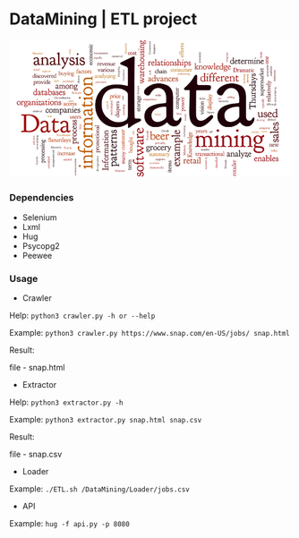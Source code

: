 # DataMining | ETL project

![](static/img/datamining.gif?raw=true)


### Dependencies

* Selenium
* Lxml
* Hug
* Psycopg2
* Peewee

### Usage

* Crawler

Help:
```python3 crawler.py -h or --help```

Example:
```python3 crawler.py https://www.snap.com/en-US/jobs/ snap.html```

Result:

file - snap.html

* Extractor

Help:
```python3 extractor.py -h```

Example:
```python3 extractor.py snap.html snap.csv```

Result:

file - snap.csv

* Loader

Example:
```./ETL.sh /DataMining/Loader/jobs.csv```

* API

Example:
```hug -f api.py -p 8080```

